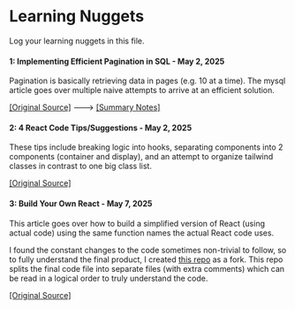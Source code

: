 # Learning Nuggets

Log your learning nuggets in this file.

#### 1: Implementing Efficient Pagination in SQL - May 2, 2025

Pagination is basically retrieving data in pages (e.g. 10 at a time). The mysql article goes over multiple naive attempts to arrive at an efficient solution.

[\[Original Source\]](https://mysql.rjweb.org/doc.php/pagination) ---> [\[Summary Notes\]](https://github.com/herougo/LearningNugget/wiki/Original-Articles-SQL#1-implementing-efficient-pagination)

#### 2: 4 React Code Tips/Suggestions - May 2, 2025

These tips include breaking logic into hooks, separating components into 2 components (container and display), and an attempt to organize tailwind classes in contrast to one big class list.

[\[Original Source\]](https://github.com/herougo/SoftwareEngineerKnowledgeRepository/wiki/Code-Review-React-Code-Snippets)

#### 3: Build Your Own React - May 7, 2025

This article goes over how to build a simplified version of React (using actual code) using the same function names the actual React code uses. 

I found the constant changes to the code sometimes non-trivial to follow, so to fully understand the final product, I created [this repo](https://github.com/herougo/didact/server) as a fork. This repo splits the final code file into separate files (with extra comments) which can be read in a logical order to truly understand the code.

[\[Original Source\]](https://pomb.us/build-your-own-react/)
